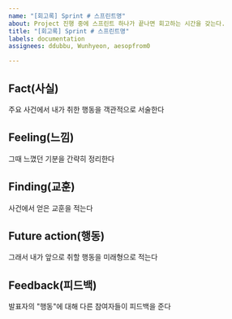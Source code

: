 ```yaml
---
name: "[회고록] Sprint # 스프린트명"
about: Project 진행 중에 스프린트 하나가 끝나면 회고하는 시간을 갖는다.
title: "[회고록] Sprint # 스프린트명"
labels: documentation
assignees: ddubbu, Wunhyeon, aesopfrom0

---
```


## Fact(사실) 
주요 사건에서 내가 취한 행동을 객관적으로 서술한다
## Feeling(느낌)
그때 느꼈던 기분을 간략히 정리한다
## Finding(교훈) 
사건에서 얻은 교훈을 적는다
## Future action(행동)
그래서 내가 앞으로 취할 행동을 미래형으로 적는다
## Feedback(피드백)
발표자의 "행동"에 대해 다른 참여자들이 피드백을 준다
